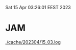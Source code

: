 Sat 15 Apr 03:26:01 EEST 2023
# JAM
<a href='./cache/202304/15_03.log'>./cache/202304/15_03.log</a>
